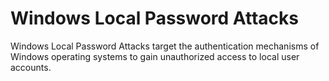 # Windows Local Password Attacks

Windows Local Password Attacks target the authentication mechanisms of Windows operating systems to gain unauthorized access to local user accounts.
